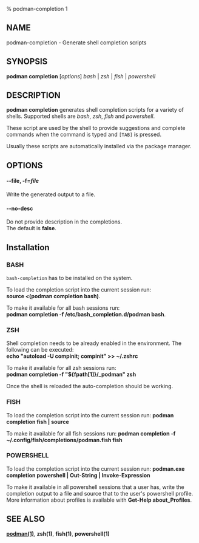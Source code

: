 % podman-completion 1

## NAME

podman\-completion - Generate shell completion scripts

## SYNOPSIS

**podman completion** [*options*] _bash_ | _zsh_ | _fish_ | _powershell_

## DESCRIPTION

**podman completion** generates shell completion scripts for a variety of shells. Supported shells are _bash_, _zsh_, _fish_ and _powershell_.

These script are used by the shell to provide suggestions and complete commands when the command is typed and `[TAB]` is pressed.

Usually these scripts are automatically installed via the package manager.

## OPTIONS

#### **--file**, **-f**=_file_

Write the generated output to a file.

#### **--no-desc**

Do not provide description in the completions.\
The default is **false**.

## Installation

### BASH

`bash-completion` has to be installed on the system.

To load the completion script into the current session run:\
**source <(podman completion bash)**.

To make it available for all bash sessions run:\
**podman completion -f /etc/bash_completion.d/podman bash**.

### ZSH

Shell completion needs to be already enabled in the environment. The following can be executed:\
**echo "autoload -U compinit; compinit" >> ~/.zshrc**

To make it available for all zsh sessions run:\
**podman completion -f "${fpath[1]}/\_podman" zsh**

Once the shell is reloaded the auto-completion should be working.

### FISH

To load the completion script into the current session run:
**podman completion fish | source**

To make it available for all fish sessions run:
**podman completion -f ~/.config/fish/completions/podman.fish fish**

### POWERSHELL

To load the completion script into the current session run:
**podman.exe completion powershell | Out-String | Invoke-Expression**

To make it available in all powershell sessions that a user has, write the
completion output to a file and source that to the user's powershell profile.
More information about profiles is available with **Get-Help about_Profiles**.

## SEE ALSO

**[podman(1)](podman.1.md)**, **zsh(1)**, **fish(1)**, **powershell(1)**
